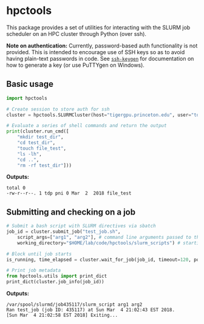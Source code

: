 # hpctools

This package provides a set of utilities for interacting with the SLURM job scheduler on an HPC cluster through Python (over ssh).

**Note on authentication:** Currently, password-based auth functionality is not provided. This is intended to encourage use of SSH keys so as to avoid having plain-text passwords in code. See [`ssh-keygen`](https://linux.die.net/man/1/ssh-keygen) for documentation on how to generate a key (or use PuTTYgen on Windows).

## Basic usage
```python
import hpctools

# Create session to store auth for ssh
cluster = hpctools.SLURMCluster(host="tigergpu.princeton.edu", user="tdp")

# Evaluate a series of shell commands and return the output
print(cluster.run_cmd([
    "mkdir test_dir",
    "cd test_dir",
    "touch file_test",
    "ls -lh",
    "cd ..",
    "rm -rf test_dir"]))
```

**Outputs:**
```
total 0
-rw-r--r--. 1 tdp pni 0 Mar  2  2018 file_test
```


## Submitting and checking on a job
```python
# Submit a bash script with SLURM directives via sbatch
job_id = cluster.submit_job("test_job.sh", 
    script_args=["arg1", "arg2"], # command line arguments passed to the script
    working_directory="$HOME/lab/code/hpctools/slurm_scripts") # starting directory

# Block until job starts
is_running, time_elapsed = cluster.wait_for_job(job_id, timeout=120, poll_interval=2)

# Print job metadata
from hpctools.utils import print_dict
print_dict(cluster.job_info(job_id))
```

**Outputs:**
```
/var/spool/slurmd/job435117/slurm_script arg1 arg2
Ran test_job (job ID: 435117) at Sun Mar  4 21:02:43 EST 2018.
[Sun Mar  4 21:02:58 EST 2018] Exiting...
```
